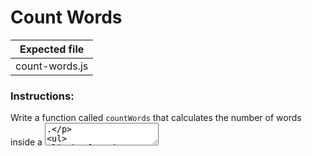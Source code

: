 # Count Words

| Expected file  |
| -------------- |
| count-words.js |

### Instructions:

Write a function called `countWords` that calculates the number of words inside a <textarea>.

- The function should accept the ID of a <textarea>.
- It should return the number of words, defined as space-separated strings.

You only need to create and submit the `count-words.js` file, which you can be checked locally with provided HTML file:

- [class-on-click.html](story07/count-words/count-words.html)

Fell free to modify provided file according to your needs, and don't forget to link your solution to the HTML file. If necessary, you can add your own CSS file.

### Expected Function:

```js
function countWords(textareaId) {
  //...
}
```
